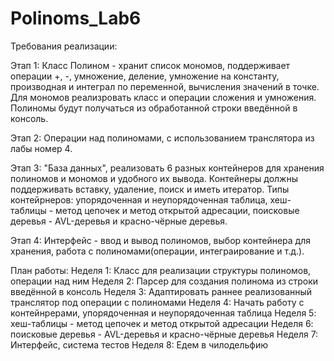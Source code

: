 # Polinoms_Lab6
Требования реализации:

Этап 1: 
Класс Полином - хранит список мономов, поддерживает операции +, -, умножение, деление, умножение на константу, производная и интеграл по переменной, вычисления значений в точке.
Для мономов реализровать класс и операции сложения и умножения. Полиномы будут получаться из обработанной строки введённой в консоль.

Этап 2: 
Операции над полиномами, с использованием транслятора из лабы номер 4. 

Этап 3: 
"База данных", реализовать 6 разных контейнеров для хранения полиномов и мономов и удобного их вывода. Контейнеры должны поддерживать вставку, удаление, поиск и иметь итератор. Типы контейрнеров: упорядоченная и неупорядоченная таблица, хеш-таблицы - метод цепочек и  метод открытой адресации, поисковые деревья - AVL-деревья и красно-чёрные деревья. 

Этап 4: 
Интерфейс - ввод и вывод полиномов, выбор контейнера для хранения, работа с полиномами(операции, интеграирование и т.д.). 

 План работы:
 Неделя 1: Класс для реализации структуры полиномов, операции над ним
 Неделя 2: Парсер для создания полинома из строки введённой в консоль
 Неделя 3: Адаптировать раннее реализованный транслятор под операции с полиномами
 Неделя 4: Начать работу с контейнрерами, упорядоченная и неупорядоченная таблица
 Неделя 5: хеш-таблицы - метод цепочек и  метод открытой адресации
 Неделя 6:  поисковые деревья - AVL-деревья и красно-чёрные деревья
 Неделя 7: Интерфейс, система тестов 
 Неделя 8: Едем в чилодельфию
